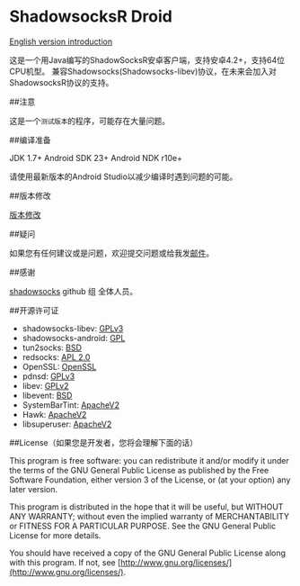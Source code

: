 # ShadowsocksR Droid

[English version introduction](https://github.com/KagayamaKaede/ShadowsocksRDroid)

这是一个用Java编写的ShadowSocksR安卓客户端，支持安卓4.2+，支持64位CPU机型。
兼容Shadowsocks(Shadowsocks-libev)协议，在未来会加入对ShadowsocksR协议的支持。

##注意

这是一个```测试版本```的程序，可能存在大量问题。

##编译准备

JDK 1.7+
Android SDK 23+
Android NDK r10e+

请使用最新版本的Android Studio以减少编译时遇到问题的可能。

##版本修改

[版本修改](https://github.com/KagayamaKaede/ShadowsocksRDroid/blob/master/CHANGE.md)

##疑问

如果您有任何建议或是问题，欢迎提交问题或给我发[邮件](mailto:kagayamakaede@gmail.com)。

##感谢

[shadowsocks](https://github.com/shadowsocks "shadowsocks github 组") github 组 全体人员。

##开源许可证

* shadowsocks-libev: [GPLv3](https://github.com/shadowsocks/shadowsocks-libev/blob/master/LICENSE)
* shadowsocks-android: [GPL](http://www.gnu.org/licenses/)
* tun2socks: [BSD](https://github.com/shadowsocks/shadowsocks-android/blob/master/src/main/jni/badvpn/COPYING)
* redsocks: [APL 2.0](https://github.com/shadowsocks/shadowsocks-android/blob/master/src/main/jni/redsocks/README)
* OpenSSL: [OpenSSL](https://github.com/shadowsocks/shadowsocks-android/blob/master/src/main/jni/openssl/NOTICE)
* pdnsd: [GPLv3](https://github.com/shadowsocks/shadowsocks-android/blob/master/src/main/jni/pdnsd/COPYING)
* libev: [GPLv2](https://github.com/shadowsocks/shadowsocks-android/blob/master/src/main/jni/libev/LICENSE)
* libevent: [BSD](https://github.com/shadowsocks/shadowsocks-android/blob/master/src/main/jni/libevent/LICENSE)
* SystemBarTint: [ApacheV2](https://github.com/jgilfelt/SystemBarTint)
* Hawk: [ApacheV2](https://github.com/orhanobut/hawk/blob/master/LICENSE)
* libsuperuser: [ApacheV2](https://github.com/Chainfire/libsuperuser/blob/master/LICENSE)

##License（如果您是开发者，您将会理解下面的话）

This program is free software: you can redistribute it and/or modify it under the terms of the GNU General Public License as published by the Free Software Foundation, either version 3 of the License, or (at your option) any later version.

This program is distributed in the hope that it will be useful, but WITHOUT ANY WARRANTY; without even the implied warranty of MERCHANTABILITY or FITNESS FOR A PARTICULAR PURPOSE. See the GNU General Public License for more details.

You should have received a copy of the GNU General Public License along with this program. If not, see [http://www.gnu.org/licenses/](http://www.gnu.org/licenses/).
